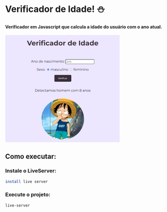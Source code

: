 # Verificador de Idade! :snowman:

#### Verificador em Javascript que calcula a idade do usuário com o ano atual. 
<img src="assets/imagem.png">


## Como executar:

### Instale o LiveServer:

```bash
install live server
```

### Execute o projeto:

```bash
live-server
```
